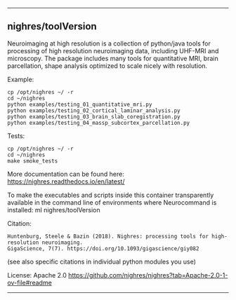 
----------------------------------
## nighres/toolVersion ##
Neuroimaging at high resolution is a collection of python/java tools for processing
of high resolution neuroimaging data, including UHF-MRI and microscopy. 
The package includes many tools for quantitative MRI, brain parcellation, shape analysis 
optimized to scale nicely with resolution.

Example:
```
cp /opt/nighres ~/ -r
cd ~/nighres
python examples/testing_01_quantitative_mri.py 
python examples/testing_02_cortical_laminar_analysis.py
python examples/testing_03_brain_slab_coregistration.py
python examples/testing_04_massp_subcortex_parcellation.py
```

Tests:
```
cp /opt/nighres ~/ -r
cd ~/nighres
make smoke_tests
```

More documentation can be found here: https://nighres.readthedocs.io/en/latest/

To make the executables and scripts inside this container transparently available in the command line of environments where Neurocommand is installed: ml nighres/toolVersion

Citation:
```
Huntenburg, Steele & Bazin (2018). Nighres: processing tools for high-resolution neuroimaging. 
GigaScience, 7(7). https://doi.org/10.1093/gigascience/giy082
```
(see also specific citations in individual python modules you use)

License: Apache 2.0 https://github.com/nighres/nighres?tab=Apache-2.0-1-ov-file#readme

----------------------------------
